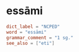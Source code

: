 # essāmi

``` toml
dict_label = "NCPED"
word = "essāmi"
grammar_comment = "1 sg."
see_also = ["eti"]
```

